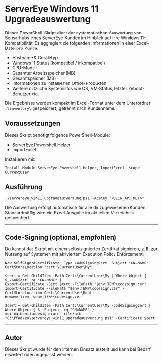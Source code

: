 # ServerEye Windows 11 Upgradeauswertung

Dieses PowerShell-Skript dient der systematischen Auswertung von Sensorhubs eines ServerEye-Kunden im Hinblick auf ihre Windows 11-Kompatibilität. Es aggregiert die folgenden Informationen in einer Excel-Datei pro Kunde:

- Hostname & Gerätetyp
- Windows 11 Status (kompatibel / inkompatibel)
- CPU-Modell
- Gesamter Arbeitsspeicher (MB)
- Gesamtspeicher (MB)
- Informationen zu installierten Office-Produkten
- Weitere nützliche Systeminfos wie OS, VM-Status, letzter Reboot-Benutzer etc.

Die Ergebnisse werden kompakt im Excel-Format unter dem Unterordner `.\inventory\` gespeichert, getrennt nach Kundenname.

## Voraussetzungen

Dieses Skript benötigt folgende PowerShell-Module:

- ServerEye.Powershell.Helper
- ImportExcel

Installieren mit:

    Install-Module ServerEye.Powershell.Helper, ImportExcel -Scope CurrentUser

## Ausführung

    .\servereye_win11_upgradeauswertung.ps1 -ApiKey "<DEIN_API_KEY>"

Die Auswertung erfolgt automatisch für alle dir zugewiesenen Kunden. Standardmäßig wird die Excel-Ausgabe im aktuellen Verzeichnis gespeichert.

---

## Code-Signing (optional, empfohlen)

Du kannst das Skript mit einem selbstsignierten Zertifikat signieren, z. B. zur Nutzung auf Systemen mit aktiviertem Execution Policy Enforcement:

    New-SelfSignedCertificate -Type CodeSigningCert -Subject "CN=NAME" -CertStoreLocation "cert:\CurrentUser\My"

    $cert = Get-ChildItem -Path Cert:\CurrentUser\My | Where-Object { $_.Subject -eq "CN=NAME" }
    Export-Certificate -Cert $cert -FilePath "$env:TEMP\codesign.cer"
    Import-Certificate -FilePath "$env:TEMP\codesign.cer" -CertStoreLocation Cert:\CurrentUser\Root
    Remove-Item "$env:TEMP\codesign.cer"

    $cert = Get-ChildItem -Path Cert:\CurrentUser\My -CodeSigningCert | Where-Object { $_.Subject -eq "CN=NAME" }
    Set-AuthenticodeSignature -FilePath "C:\Pfad\zu\servereye_win11_upgradeauswertung.ps1" -Certificate $cert

---

## Autor

Dieses Skript wurde für den internen Einsatz erstellt und kann bei Bedarf erweitert oder angepasst werden.

